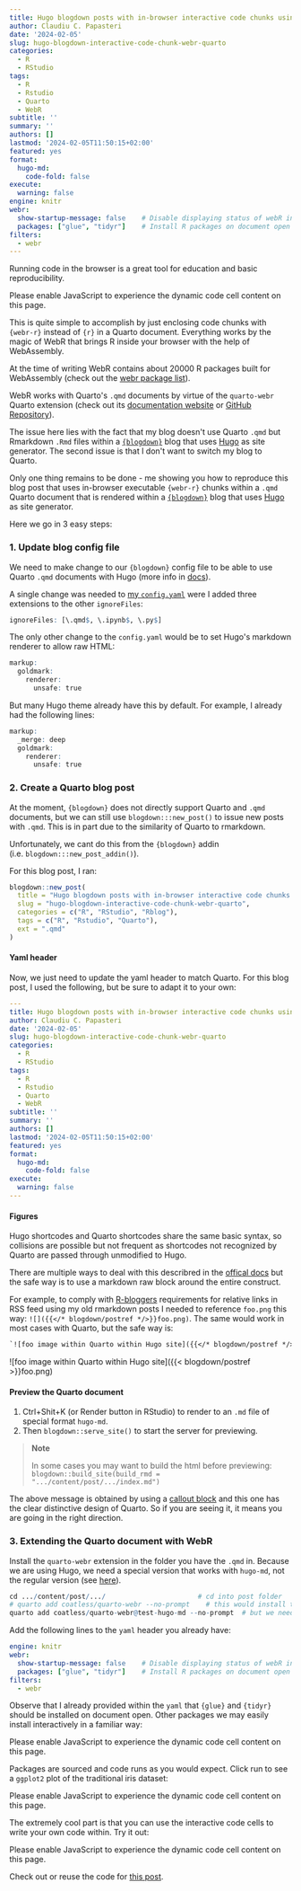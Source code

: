 ```yaml
---
title: Hugo blogdown posts with in-browser interactive code chunks using webR and Quarto
author: Claudiu C. Papasteri
date: '2024-02-05'
slug: hugo-blogdown-interactive-code-chunk-webr-quarto
categories:
  - R
  - RStudio
tags:
  - R
  - Rstudio
  - Quarto
  - WebR
subtitle: ''
summary: ''
authors: []
lastmod: '2024-02-05T11:50:15+02:00'
featured: yes
format:
  hugo-md:
    code-fold: false
execute: 
  warning: false
engine: knitr
webr: 
  show-startup-message: false    # Disable displaying status of webR initialization
  packages: ["glue", "tidyr"]    # Install R packages on document open
filters:
  - webr  
---
```


  <link rel="stylesheet" href="https://cdn.jsdelivr.net/npm/monaco-editor@0.45.0/min/vs/editor/editor.main.css" />
  <link rel="stylesheet" href="https://cdnjs.cloudflare.com/ajax/libs/font-awesome/6.5.1/css/all.min.css" integrity="sha512-DTOQO9RWCH3ppGqcWaEA1BIZOC6xxalwEsw9c2QQeAIftl+Vegovlnee1c9QX4TctnWMn13TZye+giMm8e2LwA==" crossorigin="anonymous" referrerpolicy="no-referrer" />
  

<style type="text/css">
.monaco-editor pre {
  background-color: unset !important;
}

.qwebr-editor-toolbar {
  width: 100%;
  display: flex;
  justify-content: space-between;
  box-sizing: border-box;
}

.qwebr-editor-toolbar-left-buttons, .qwebr-editor-toolbar-right-buttons {
  display: flex;
}

.qwebr-non-interactive-loading-container.qwebr-cell-needs-evaluation, .qwebr-non-interactive-loading-container.qwebr-cell-evaluated {
  justify-content: center;
  display: flex;
  background-color: rgba(250, 250, 250, 0.65);
  border: 1px solid rgba(233, 236, 239, 0.65);
  border-radius: 0.5rem;
  margin-top: 15px;
  margin-bottom: 15px;
}

.qwebr-r-project-logo {
  color: #2767B0; /* R Project's blue color */
}

.qwebr-icon-status-spinner {
  color: #7894c4;
}

.qwebr-icon-run-code {
  color: #0d9c29
}

.qwebr-output-code-stdout {
  color: #111;
}

.qwebr-output-code-stderr {
  color: #db4133;
}

.qwebr-editor {
  border: 1px solid #EEEEEE;
}

.qwebr-editor-toolbar {
  background-color: #EEEEEE;
  padding: 0.2rem 0.5rem;
}

.qwebr-button {
  background-color: #EEEEEE;
  display: inline-block;
  font-weight: 400;
  line-height: 1;
  text-decoration: none;
  text-align: center;
  color: #000;
  border-color: #dee2e6;
  border: 1px solid rgba(0,0,0,0);
  padding: 0.375rem 0.75rem;
  font-size: .9rem;
  border-radius: 0.25rem;
  transition: color .15s ease-in-out,background-color .15s ease-in-out,border-color .15s ease-in-out,box-shadow .15s ease-in-out;
}

.qwebr-button:hover {
  color: #000;
  background-color: #d9dce0;
  border-color: #c8ccd0;
}

.qwebr-button:disabled,.qwebr-button.disabled,fieldset:disabled .qwebr-button {
  pointer-events: none;
  opacity: .65
}

.qwebr-button-reset {
  color: #696969; /*#4682b4;*/
}

.qwebr-button-copy {
  color: #696969;
}


/* Custom styling for RevealJS Presentations*/

/* Reset the style of the interactive area */
.reveal div.qwebr-interactive-area {
  display: block;
  box-shadow: none;
  max-width: 100%;
  max-height: 100%;
  margin: 0;
  padding: 0;
} 

/* Provide space to entries */
.reveal div.qwebr-output-code-area pre div {
  margin: 1px 2px 1px 10px;
}

/* Collapse the inside code tags to avoid extra space between line outputs */
.reveal pre div code.qwebr-output-code-stdout, .reveal pre div code.qwebr-output-code-stderr {
  padding: 0;
  display: contents;
}

.reveal pre div code.qwebr-output-code-stdout {
  color: #111;
}

.reveal pre div code.qwebr-output-code-stderr {
  color: #db4133;
}


/* Create a border around console and output (does not effect graphs) */
.reveal div.qwebr-console-area {
  border: 1px solid #EEEEEE;
  box-shadow: 2px 2px 10px #EEEEEE;
}

/* Cap output height and allow text to scroll */
/* TODO: Is there a better way to fit contents/max it parallel to the monaco editor size? */
.reveal div.qwebr-output-code-area pre {
  max-height: 400px;
  overflow: scroll;
}

</style>

<script type="module">
// Document level settings ----

// Determine if we need to install R packages
globalThis.qwebrInstallRPackagesList = ['glue', 'tidyr'];

// Specify possible locations to search for the repository
globalThis.qwebrPackageRepoURLS = ['https://repo.r-wasm.org/'];

// Check to see if we have an empty array, if we do set to skip the installation.
globalThis.qwebrSetupRPackages = !(qwebrInstallRPackagesList.indexOf("") !== -1);
globalThis.qwebrAutoloadRPackages = true;

// Display a startup message?
globalThis.qwebrShowStartupMessage = false;
globalThis.qwebrShowHeaderMessage = false;

// Describe the webR settings that should be used
globalThis.qwebrCustomizedWebROptions = {
  "baseURL": "https://webr.r-wasm.org/v0.2.2/",
  "serviceWorkerUrl": "",
  "homedir": "/home/web_user", 
  "channelType": "ChannelType.Automatic"
};

// Store cell data
globalThis.qwebrCellDetails = [{"id":1,"options":{"fig-cap":"","out-height":"","classes":"","context":"interactive","dpi":72,"fig-width":7,"output":"true","out-width":"700px","fig-height":5,"results":"markup","warning":"true","comment":"","message":"true","label":"unnamed-chunk-1"},"code":"message <- c(\n  \"I ran the code chunk\",\n  \"I already knew what was going to happen\",\n  \"I still wanted to test it\"\n)\n\nsample(message, size = 1)"},{"id":2,"options":{"fig-cap":"","out-height":"","classes":"","context":"interactive","dpi":72,"fig-width":7,"output":"false","out-width":"700px","fig-height":5,"results":"markup","warning":"true","comment":"","message":"true","label":"unnamed-chunk-2"},"code":"webr::shim_install()   # so we can use install.packages() instead of webr::install()\ninstall.packages(\"ggplot2\", quiet = TRUE) "},{"id":3,"options":{"fig-cap":"","out-height":"","classes":"","context":"interactive","dpi":72,"fig-width":7,"output":"true","out-width":"700px","fig-height":5,"results":"markup","warning":"true","comment":"","message":"true","label":"unnamed-chunk-3"},"code":"library(\"ggplot2\")\n\nggplot(iris, aes(Sepal.Length, Petal.Length, colour = Species)) + \n  geom_point()"},{"id":4,"options":{"fig-cap":"","out-height":"","classes":"","context":"interactive","dpi":72,"fig-width":7,"output":"true","out-width":"700px","fig-height":5,"results":"markup","warning":"true","comment":"","message":"true","label":"unnamed-chunk-4"},"code":"1 + "}];

</script>

<script type="module">
// Declare startupMessageQWebR globally
globalThis.qwebrStartupMessage = document.createElement("p");


// Function to set the button text
globalThis.qwebrSetInteractiveButtonState = function(buttonText, enableCodeButton = true) {
  document.querySelectorAll(".qwebr-button-run").forEach((btn) => {
    btn.innerHTML = buttonText;
    btn.disabled = !enableCodeButton;
  });
}

// Function to update the status message in non-interactive cells
globalThis.qwebrUpdateStatusMessage = function(message) {
  document.querySelectorAll(".qwebr-status-text.qwebr-cell-needs-evaluation").forEach((elem) => {
    elem.innerText = message;
  });
}

// Function to update the status message
globalThis.qwebrUpdateStatusHeader = function(message) {
  qwebrStartupMessage.innerHTML = `
    <i class="fa-solid fa-spinner fa-spin qwebr-icon-status-spinner"></i>
    <span>${message}</span>`;
}

// Function that attaches the document status message and diagnostics
function displayStartupMessage(showStartupMessage, showHeaderMessage) {
  if (!showStartupMessage) {
    return;
  }

  // Get references to header elements
  const headerHTML = document.getElementById("title-block-header");
  const headerRevealJS = document.getElementById("title-slide");

  // Create the outermost div element for metadata
  const quartoTitleMeta = document.createElement("div");
  quartoTitleMeta.classList.add("quarto-title-meta");

  // Create the first inner div element
  const firstInnerDiv = document.createElement("div");
  firstInnerDiv.setAttribute("id", "qwebr-status-message-area");

  // Create the second inner div element for "WebR Status" heading and contents
  const secondInnerDiv = document.createElement("div");
  secondInnerDiv.setAttribute("id", "qwebr-status-message-title");
  secondInnerDiv.classList.add("quarto-title-meta-heading");
  secondInnerDiv.innerText = "WebR Status";

  // Create another inner div for contents
  const secondInnerDivContents = document.createElement("div");
  secondInnerDivContents.setAttribute("id", "qwebr-status-message-body");
  secondInnerDivContents.classList.add("quarto-title-meta-contents");

  // Describe the WebR state
  qwebrStartupMessage.innerText = "🟡 Loading...";
  qwebrStartupMessage.setAttribute("id", "qwebr-status-message-text");
  // Add `aria-live` to auto-announce the startup status to screen readers
  qwebrStartupMessage.setAttribute("aria-live", "assertive");

  // Append the startup message to the contents
  secondInnerDivContents.appendChild(qwebrStartupMessage);

  // Add a status indicator for COOP and COEP Headers if needed
  if (showHeaderMessage) {
    const crossOriginMessage = document.createElement("p");
    crossOriginMessage.innerText = `${crossOriginIsolated ? '🟢' : '🟡'} COOP & COEP Headers`;
    crossOriginMessage.setAttribute("id", "qwebr-coop-coep-header");
    secondInnerDivContents.appendChild(crossOriginMessage);
  }

  // Combine the inner divs and contents
  firstInnerDiv.appendChild(secondInnerDiv);
  firstInnerDiv.appendChild(secondInnerDivContents);
  quartoTitleMeta.appendChild(firstInnerDiv);

  // Determine where to insert the quartoTitleMeta element
  if (headerHTML || headerRevealJS) {
    // Append to the existing "title-block-header" element or "title-slide" div
    (headerHTML || headerRevealJS).appendChild(quartoTitleMeta);
  } else {
    // If neither headerHTML nor headerRevealJS is found, insert after "webr-monaco-editor-init" script
    const monacoScript = document.getElementById("qwebr-monaco-editor-init");
    const header = document.createElement("header");
    header.setAttribute("id", "title-block-header");
    header.appendChild(quartoTitleMeta);
    monacoScript.after(header);
  }
}

displayStartupMessage(qwebrShowStartupMessage, qwebrShowHeaderMessage);
</script>

<script type="module">
// Supported Evaluation Types for Context
globalThis.EvalTypes = Object.freeze({
  Interactive: 'interactive',
  Setup: 'setup',
  Output: 'output',
});

// Function that dispatches the creation request
globalThis.qwebrCreateHTMLElement = function (
  cellData
) {

  // Extract key components
  const evalType = cellData.options.context;
  const qwebrCounter = cellData.id;

  // We make an assumption that insertion points are defined by the Lua filter as:
  // qwebr-insertion-location-{qwebrCounter} 
  const elementLocator = document.getElementById(`qwebr-insertion-location-${qwebrCounter}`);

  // Figure out the routine to use to insert the element.
  let qwebrElement;
  switch ( evalType ) {
    case EvalTypes.Interactive:
      qwebrElement = qwebrCreateInteractiveElement(qwebrCounter, cellData.options);
      break;
    case EvalTypes.Output: 
      qwebrElement = qwebrCreateNonInteractiveOutputElement(qwebrCounter, cellData.options);
      break;
    case EvalTypes.Setup: 
      qwebrElement = qwebrCreateNonInteractiveSetupElement(qwebrCounter, cellData.options);
      break;
    default: 
      qwebrElement = document.createElement('div');
      qwebrElement.textContent = 'Error creating `quarto-webr` element';
  }

  // Insert the dynamically generated object at the document location.
  elementLocator.appendChild(qwebrElement);
};

// Function that setups the interactive element creation
globalThis.qwebrCreateInteractiveElement = function (qwebrCounter, qwebrOptions) {

  // Create main div element
  var mainDiv = document.createElement('div');
  mainDiv.id = 'qwebr-interactive-area-' + qwebrCounter;
  mainDiv.className = `qwebr-interactive-area`;
  if (qwebrOptions.classes) {
    mainDiv.className += " " + qwebrOptions.classes
  }

  // Add a unique cell identifier that users can customize
  if (qwebrOptions.label) {
    mainDiv.setAttribute('data-id', qwebrOptions.label);
  }

  // Create toolbar div
  var toolbarDiv = document.createElement('div');
  toolbarDiv.className = 'qwebr-editor-toolbar';
  toolbarDiv.id = 'qwebr-editor-toolbar-' + qwebrCounter;

  // Create a div to hold the left buttons
  var leftButtonsDiv = document.createElement('div');
  leftButtonsDiv.className = 'qwebr-editor-toolbar-left-buttons';

  // Create a div to hold the right buttons
  var rightButtonsDiv = document.createElement('div');
  rightButtonsDiv.className = 'qwebr-editor-toolbar-right-buttons';

  // Create Run Code button
  var runCodeButton = document.createElement('button');
  runCodeButton.className = 'btn btn-default qwebr-button qwebr-button-run';
  runCodeButton.disabled = true;
  runCodeButton.type = 'button';
  runCodeButton.id = 'qwebr-button-run-' + qwebrCounter;
  runCodeButton.textContent = '🟡 Loading webR...';
  runCodeButton.title = `Run code (Shift + Enter)`;

  // Append buttons to the leftButtonsDiv
  leftButtonsDiv.appendChild(runCodeButton);

  // Create Reset button
  var resetButton = document.createElement('button');
  resetButton.className = 'btn btn-light btn-xs qwebr-button qwebr-button-reset';
  resetButton.type = 'button';
  resetButton.id = 'qwebr-button-reset-' + qwebrCounter;
  resetButton.title = 'Start over';
  resetButton.innerHTML = '<i class="fa-solid fa-arrows-rotate"></i>';

  // Create Copy button
  var copyButton = document.createElement('button');
  copyButton.className = 'btn btn-light btn-xs qwebr-button qwebr-button-copy';
  copyButton.type = 'button';
  copyButton.id = 'qwebr-button-copy-' + qwebrCounter;
  copyButton.title = 'Copy code';
  copyButton.innerHTML = '<i class="fa-regular fa-copy"></i>';

  // Append buttons to the rightButtonsDiv
  rightButtonsDiv.appendChild(resetButton);
  rightButtonsDiv.appendChild(copyButton);

  // Create console area div
  var consoleAreaDiv = document.createElement('div');
  consoleAreaDiv.id = 'qwebr-console-area-' + qwebrCounter;
  consoleAreaDiv.className = 'qwebr-console-area';

  // Create editor div
  var editorDiv = document.createElement('div');
  editorDiv.id = 'qwebr-editor-' + qwebrCounter;
  editorDiv.className = 'qwebr-editor';

  // Create output code area div
  var outputCodeAreaDiv = document.createElement('div');
  outputCodeAreaDiv.id = 'qwebr-output-code-area-' + qwebrCounter;
  outputCodeAreaDiv.className = 'qwebr-output-code-area';
  outputCodeAreaDiv.setAttribute('aria-live', 'assertive');

  // Create pre element inside output code area
  var preElement = document.createElement('pre');
  preElement.style.visibility = 'hidden';
  outputCodeAreaDiv.appendChild(preElement);

  // Create output graph area div
  var outputGraphAreaDiv = document.createElement('div');
  outputGraphAreaDiv.id = 'qwebr-output-graph-area-' + qwebrCounter;
  outputGraphAreaDiv.className = 'qwebr-output-graph-area';

  // Append buttons to the toolbar
  toolbarDiv.appendChild(leftButtonsDiv);
  toolbarDiv.appendChild(rightButtonsDiv);

  // Append all elements to the main div
  mainDiv.appendChild(toolbarDiv);
  consoleAreaDiv.appendChild(editorDiv);
  consoleAreaDiv.appendChild(outputCodeAreaDiv);
  mainDiv.appendChild(consoleAreaDiv);
  mainDiv.appendChild(outputGraphAreaDiv);

  return mainDiv;
}

// Function that adds output structure for non-interactive output
globalThis.qwebrCreateNonInteractiveOutputElement = function(qwebrCounter, qwebrOptions) {
  // Create main div element
  var mainDiv = document.createElement('div');
  mainDiv.id = 'qwebr-noninteractive-area-' + qwebrCounter;
  mainDiv.className = `qwebr-noninteractive-area`;
  if (qwebrOptions.classes) {
    mainDiv.className += " " + qwebrOptions.classes
  }
  
  // Add a unique cell identifier that users can customize
  if (qwebrOptions.label) {
    mainDiv.setAttribute('data-id', qwebrOptions.label);
  }
  
  // Create a status container div
  var statusContainer = createLoadingContainer(qwebrCounter);

  // Create output code area div
  var outputCodeAreaDiv = document.createElement('div');
  outputCodeAreaDiv.id = 'qwebr-output-code-area-' + qwebrCounter;
  outputCodeAreaDiv.className = 'qwebr-output-code-area';
  outputCodeAreaDiv.setAttribute('aria-live', 'assertive');

  // Create pre element inside output code area
  var preElement = document.createElement('pre');
  preElement.style.visibility = 'hidden';
  outputCodeAreaDiv.appendChild(preElement);

  // Create output graph area div
  var outputGraphAreaDiv = document.createElement('div');
  outputGraphAreaDiv.id = 'qwebr-output-graph-area-' + qwebrCounter;
  outputGraphAreaDiv.className = 'qwebr-output-graph-area';

  // Append all elements to the main div
  mainDiv.appendChild(statusContainer);
  mainDiv.appendChild(outputCodeAreaDiv);
  mainDiv.appendChild(outputGraphAreaDiv);

  return mainDiv;
};

// Function that adds a stub in the page to indicate a setup cell was used.
globalThis.qwebrCreateNonInteractiveSetupElement = function(qwebrCounter, qwebrOptions) {
  // Create main div element
  var mainDiv = document.createElement('div');
  mainDiv.id = `qwebr-noninteractive-setup-area-${qwebrCounter}`;
  mainDiv.className = `qwebr-noninteractive-setup-area`;
  if (qwebrOptions.classes) {
    mainDiv.className += " " + qwebrOptions.classes
  }


  // Add a unique cell identifier that users can customize
  if (qwebrOptions.label) {
    mainDiv.setAttribute('data-id', qwebrOptions.label);
  }

  // Create a status container div
  var statusContainer = createLoadingContainer(qwebrCounter);

  // Append status onto the main div
  mainDiv.appendChild(statusContainer);

  return mainDiv;
}


// Function to create loading container with specified ID
globalThis.createLoadingContainer = function(qwebrCounter) {

  // Create a status container
  const container = document.createElement('div');
  container.id = `qwebr-non-interactive-loading-container-${qwebrCounter}`;
  container.className = 'qwebr-non-interactive-loading-container qwebr-cell-needs-evaluation';

  // Create an R project logo to indicate its a code space
  const rProjectIcon = document.createElement('i');
  rProjectIcon.className = 'fa-brands fa-r-project fa-3x qwebr-r-project-logo';

  // Setup a loading icon from font awesome
  const spinnerIcon = document.createElement('i');
  spinnerIcon.className = 'fa-solid fa-spinner fa-spin fa-1x qwebr-icon-status-spinner';

  // Add a section for status text
  const statusText = document.createElement('p');
  statusText.id = `qwebr-status-text-${qwebrCounter}`;
  statusText.className = `qwebr-status-text qwebr-cell-needs-evaluation`;
  statusText.innerText = 'Loading webR...';

  // Incorporate an inner container
  const innerContainer = document.createElement('div');

  // Append elements to the inner container
  innerContainer.appendChild(spinnerIcon);
  innerContainer.appendChild(statusText);

  // Append elements to the main container
  container.appendChild(rProjectIcon);
  container.appendChild(innerContainer);

  return container;
}
</script>

<script type="module">
// Function to install a single package
async function qwebrInstallRPackage(packageName) {
  await mainWebR.evalRVoid(`webr::install('${packageName}');`);
}

// Function to load a single package
async function qwebrLoadRPackage(packageName) {
  await mainWebR.evalRVoid(`require('${packageName}', quietly = TRUE)`);
}

// Generic function to process R packages
async function qwebrProcessRPackagesWithStatus(packages, processType, displayStatusMessageUpdate = true) {
  // Switch between contexts
  const messagePrefix = processType === 'install' ? 'Installing' : 'Loading';

  // Modify button state
  qwebrSetInteractiveButtonState(`🟡 ${messagePrefix} package ...`, false);

  // Iterate over packages
  for (let i = 0; i < packages.length; i++) {
    const activePackage = packages[i];
    const formattedMessage = `${messagePrefix} package ${i + 1} out of ${packages.length}: ${activePackage}`;

    // Display the update in header
    if (displayStatusMessageUpdate) {
      qwebrUpdateStatusHeader(formattedMessage);
    }

    // Display the update in non-active areas
    qwebrUpdateStatusMessage(formattedMessage);

    // Run package installation
    if (processType === 'install') {
      await qwebrInstallRPackage(activePackage);
    } else {
      await qwebrLoadRPackage(activePackage);
    }
  }

  // Clean slate
  if (processType === 'load') {
    await mainWebR.flush();
  }
}

// Start a timer
const initializeWebRTimerStart = performance.now();

// Encase with a dynamic import statement
globalThis.qwebrInstance = import(qwebrCustomizedWebROptions.baseURL + "webr.mjs").then(
  async ({ WebR, ChannelType }) => {
    // Populate WebR options with defaults or new values based on `webr` meta
    globalThis.mainWebR = new WebR(qwebrCustomizedWebROptions);

    // Initialization WebR
    await mainWebR.init();

    // Setup a shelter
    globalThis.mainWebRCodeShelter = await new mainWebR.Shelter();

    // Setup a pager to allow processing help documentation 
    await mainWebR.evalRVoid('webr::pager_install()'); 

    // Override the existing install.packages() to use webr::install()
    await mainWebR.evalRVoid('webr::shim_install()'); 

    // Specify the repositories to pull from
    // Note: webR does not use the `repos` option, but instead uses `webr_pkg_repos`
    // inside of `install()`. However, other R functions still pull from `repos`.
    await mainWebR.evalRVoid(`
      options(
        webr_pkg_repos = c(${qwebrPackageRepoURLS.map(repoURL => `'${repoURL}'`).join(',')}),
        repos = c(${qwebrPackageRepoURLS.map(repoURL => `'${repoURL}'`).join(',')})
      )
    `);

    // Check to see if any packages need to be installed
    if (qwebrSetupRPackages) {
      // Obtain only a unique list of packages
      const uniqueRPackageList = Array.from(new Set(qwebrInstallRPackagesList));

      // Install R packages one at a time (either silently or with a status update)
      await qwebrProcessRPackagesWithStatus(uniqueRPackageList, 'install', qwebrShowStartupMessage);

      if (qwebrAutoloadRPackages) {
        // Load R packages one at a time (either silently or with a status update)
        await qwebrProcessRPackagesWithStatus(uniqueRPackageList, 'load', qwebrShowStartupMessage);
      }
    }
  }
);

// Stop timer
const initializeWebRTimerEnd = performance.now();

</script>

<script type="module">
// Function to verify a given JavaScript Object is empty
globalThis.qwebrIsObjectEmpty = function (arr) {
    return Object.keys(arr).length === 0;
}

// Global version of the Escape HTML function that converts HTML 
// characters to their HTML entities.
globalThis.qwebrEscapeHTMLCharacters = function(unsafe) {
    return unsafe
      .replace(/&/g, "&amp;")
      .replace(/</g, "&lt;")
      .replace(/>/g, "&gt;")
      .replace(/"/g, "&quot;")
      .replace(/'/g, "&#039;");
  };

// Passthrough results
globalThis.qwebrIdentity = function(x) {
    return x;
};

// Append a comment
globalThis.qwebrPrefixComment = function(x, comment) {
    return `${comment}${x}`;
};

// Function to parse the pager results
globalThis.qwebrParseTypePager = async function (msg) { 

    // Split out the event data
    const { path, title, deleteFile } = msg.data; 

    // Process the pager data by reading the information from disk
    const paged_data = await mainWebR.FS.readFile(path).then((data) => {
        // Obtain the file content
        let content = new TextDecoder().decode(data);

        // Remove excessive backspace characters until none remain
        while(content.match(/.[\b]/)){
        content = content.replace(/.[\b]/g, '');
        }

        // Returned cleaned data
        return content;
    });

    // Unlink file if needed
    if (deleteFile) { 
        await mainWebR.FS.unlink(path); 
    } 

    // Return extracted data with spaces
    return paged_data;
} 

// Function to run the code using webR and parse the output
globalThis.qwebrComputeEngine = async function(
    codeToRun, 
    elements, 
    options) {

    // Call into the R compute engine that persists within the document scope.
    // To be prepared for all scenarios, the following happens: 
    // 1. We setup a canvas device to write to by making a namespace call into the {webr} package
    // 2. We use values inside of the options array to set the figure size.
    // 3. We capture the output stream information (STDOUT and STERR)
    // 4. While parsing the results, we disable image creation.

    // Create a canvas variable for graphics
    let canvas = undefined;

    // Create a pager variable for help/file contents
    let pager = [];

    // Handle how output is processed
    let showMarkup = options.results === "markup" && options.output !== "asis";
    let processOutput;

    if (showMarkup) {
        processOutput = qwebrEscapeHTMLCharacters;
    } else {
        processOutput = qwebrIdentity;
    }

    // ---- 
    // Convert from Inches to Pixels by using DPI (dots per inch)
    // for bitmap devices (dpi * inches = pixels)
    let fig_width = options["fig-width"] * options["dpi"]
    let fig_height = options["fig-height"] * options["dpi"]

    // Initialize webR
    await mainWebR.init();

    // Setup a webR canvas by making a namespace call into the {webr} package
    await mainWebR.evalRVoid(`webr::canvas(width=${fig_width}, height=${fig_height})`);

    const result = await mainWebRCodeShelter.captureR(codeToRun, {
        withAutoprint: true,
        captureStreams: true,
        captureConditions: false//,
        // env: webR.objs.emptyEnv, // maintain a global environment for webR v0.2.0
    });

    // -----

    // Start attempting to parse the result data
    processResultOutput:try {

        // Stop creating images
        await mainWebR.evalRVoid("dev.off()");
        
        // Avoid running through output processing
        if (options.results === "hide" || options.output === "false") { 
            break processResultOutput; 
        }

        // Merge output streams of STDOUT and STDErr (messages and errors are combined.)
        // Require both `warning` and `message` to be true to display `STDErr`. 
        const out = result.output
        .filter(
            evt => evt.type === "stdout" || 
            ( evt.type === "stderr" && (options.warning === "true" && options.message === "true")) 
        )
        .map((evt, index) => {
            const className = `qwebr-output-code-${evt.type}`;
            const outputResult = qwebrPrefixComment(processOutput(evt.data), options.comment);
            return `<code id="${className}-editor-${elements.id}-result-${index + 1}" class="${className}">${outputResult}</code>`;
        })
        .join("\n");


        // Clean the state
        // We're now able to process both graphics and pager events.
        // As a result, we cannot maintain a true 1-to-1 output order 
        // without individually feeding each line
        const msgs = await mainWebR.flush();

        // Output each image event stored
        msgs.forEach((msg) => {
        // Determine if old canvas can be used or a new canvas is required.
        if (msg.type === 'canvas'){
            // Add image to the current canvas
            if (msg.data.event === 'canvasImage') {
                canvas.getContext('2d').drawImage(msg.data.image, 0, 0);
            } else if (msg.data.event === 'canvasNewPage') {

                // Generate a new canvas element
                canvas = document.createElement("canvas");
                canvas.setAttribute("width", 2 * fig_width);
                canvas.setAttribute("height", 2 * fig_height);
                canvas.style.width = options["out-width"] ? options["out-width"] : `${fig_width}px`;
                if (options["out-height"]) {
                    canvas.style.height = options["out-height"];
                }
                canvas.style.display = "block";
                canvas.style.margin = "auto";
            }
        } 
        });

        // Use `map` to process the filtered "pager" events asynchronously
        const pager = await Promise.all(
            msgs.filter(msg => msg.type === 'pager').map(
                async (msg) => {
                    return await qwebrParseTypePager(msg);
                }
            )
        );

        // Nullify the output area of content
        elements.outputCodeDiv.innerHTML = "";
        elements.outputGraphDiv.innerHTML = "";

        // Design an output object for messages
        const pre = document.createElement("pre");
        if (/\S/.test(out)) {
            // Display results as HTML elements to retain output styling
            const div = document.createElement("div");
            div.innerHTML = out;
            pre.appendChild(div);
        } else {
            // If nothing is present, hide the element.
            pre.style.visibility = "hidden";
        }

        elements.outputCodeDiv.appendChild(pre);

        // Place the graphics on the canvas
        if (canvas) {
            // Create figure element
            const figureElement = document.createElement('figure');

            // Append canvas to figure
            figureElement.appendChild(canvas);

            if (options['fig-cap']) {
                // Create figcaption element
                const figcaptionElement = document.createElement('figcaption');
                figcaptionElement.innerText = options['fig-cap'];
                // Append figcaption to figure
                figureElement.appendChild(figcaptionElement);    
            }

            elements.outputGraphDiv.appendChild(figureElement);
        }

        // Display the pager data
        if (pager) {
        // Use the `pre` element to preserve whitespace.
        pager.forEach((paged_data, index) => {
            let pre_pager = document.createElement("pre");
            pre_pager.innerText = paged_data;
            pre_pager.classList.add("qwebr-output-code-pager");
            pre_pager.setAttribute("id", `qwebr-output-code-pager-editor-${elements.id}-result-${index + 1}`);
            elements.outputCodeDiv.appendChild(pre_pager);
        });
        }
    } finally {
        // Clean up the remaining code
        mainWebRCodeShelter.purge();
    }
}

// Function to execute the code (accepts code as an argument)
globalThis.qwebrExecuteCode = async function (
    codeToRun,
    id,
    options = {}) {

    // If options are not passed, we fall back on the bare minimum to handle the computation
    if (qwebrIsObjectEmpty(options)) {
        options = { 
            "context": "interactive", 
            "fig-width": 7, "fig-height": 5, 
            "out-width": "700px", "out-height": "", 
            "dpi": 72,
            "results": "markup", 
            "warning": "true", "message": "true",
        };
    }

    // Next, we access the compute areas values
    const elements = {
        runButton: document.getElementById(`qwebr-button-run-${id}`),
        outputCodeDiv: document.getElementById(`qwebr-output-code-area-${id}`),
        outputGraphDiv: document.getElementById(`qwebr-output-graph-area-${id}`),
        id: id,
    }

    // Disallowing execution of other code cells
    document.querySelectorAll(".qwebr-button-run").forEach((btn) => {
        btn.disabled = true;
    });

    if (options.context == EvalTypes.Interactive) {
        // Emphasize the active code cell
        elements.runButton.innerHTML = '<i class="fa-solid fa-spinner fa-spin qwebr-icon-status-spinner"></i> <span>Run Code</span>';
    }

    // Evaluate the code and parse the output into the document
    await qwebrComputeEngine(codeToRun, elements, options);

    // Switch to allowing execution of code
    document.querySelectorAll(".qwebr-button-run").forEach((btn) => {
        btn.disabled = false;
    });

    if (options.context == EvalTypes.Interactive) {
        // Revert to the initial code cell state
        elements.runButton.innerHTML = '<i class="fa-solid fa-play qwebr-icon-run-code"></i> <span>Run Code</span>';
    }
}

</script>

<script src="https://cdn.jsdelivr.net/npm/monaco-editor@0.45.0/min/vs/loader.js"></script>
<script type="module" id="qwebr-monaco-editor-init">

  // Configure the Monaco Editor's loader
  require.config({
    paths: {
      'vs': 'https://cdn.jsdelivr.net/npm/monaco-editor@0.45.0/min/vs'
    }
  });
</script>

<script type="module">
// Global dictionary to store Monaco Editor instances
globalThis.qwebrEditorInstances = {};

// Function that builds and registers a Monaco Editor instance    
globalThis.qwebrCreateMonacoEditorInstance = function (cellData) {

  const initialCode = cellData.code;
  const qwebrCounter = cellData.id;
  const qwebrOptions = cellData.options;

  // Retrieve the previously created document elements
  let runButton = document.getElementById(`qwebr-button-run-${qwebrCounter}`);
  let resetButton = document.getElementById(`qwebr-button-reset-${qwebrCounter}`);
  let copyButton = document.getElementById(`qwebr-button-copy-${qwebrCounter}`);
  let editorDiv = document.getElementById(`qwebr-editor-${qwebrCounter}`);
  
  // Load the Monaco Editor and create an instance
  let editor;
  require(['vs/editor/editor.main'], function () {
    editor = monaco.editor.create(editorDiv, {
      value: initialCode,
      language: 'r',
      theme: 'vs-light',
      automaticLayout: true,           // Works wonderfully with RevealJS
      scrollBeyondLastLine: false,
      minimap: {
        enabled: false
      },
      fontSize: '17.5pt',              // Bootstrap is 1 rem
      renderLineHighlight: "none",     // Disable current line highlighting
      hideCursorInOverviewRuler: true  // Remove cursor indictor in right hand side scroll bar
    });

    // Store the official counter ID to be used in keyboard shortcuts
    editor.__qwebrCounter = qwebrCounter;

    // Store the official div container ID
    editor.__qwebrEditorId = `qwebr-editor-${qwebrCounter}`;

    // Store the initial code value and options
    editor.__qwebrinitialCode = initialCode;
    editor.__qwebrOptions = qwebrOptions;

    // Set at the model level the preferred end of line (EOL) character to LF.
    // This prevent `\r\n` from being given to the webR engine if the user is on Windows.
    // See details in: https://github.com/coatless/quarto-webr/issues/94
    // Associated error text: 
    // Error: <text>:1:7 unexpected input

    // Retrieve the underlying model
    const model = editor.getModel();
    // Set EOL for the model
    model.setEOL(monaco.editor.EndOfLineSequence.LF);

    // Dynamically modify the height of the editor window if new lines are added.
    let ignoreEvent = false;
    const updateHeight = () => {
      const contentHeight = editor.getContentHeight();
      // We're avoiding a width change
      //editorDiv.style.width = `${width}px`;
      editorDiv.style.height = `${contentHeight}px`;
      try {
        ignoreEvent = true;

        // The key to resizing is this call
        editor.layout();
      } finally {
        ignoreEvent = false;
      }
    };

    // Helper function to check if selected text is empty
    function isEmptyCodeText(selectedCodeText) {
      return (selectedCodeText === null || selectedCodeText === undefined || selectedCodeText === "");
    }

    // Registry of keyboard shortcuts that should be re-added to each editor window
    // when focus changes.
    const addWebRKeyboardShortCutCommands = () => {
      // Add a keydown event listener for Shift+Enter to run all code in cell
      editor.addCommand(monaco.KeyMod.Shift | monaco.KeyCode.Enter, () => {

        // Retrieve all text inside the editor
        qwebrExecuteCode(editor.getValue(), editor.__qwebrCounter, editor.__qwebrOptions);
      });

      // Add a keydown event listener for CMD/Ctrl+Enter to run selected code
      editor.addCommand(monaco.KeyMod.CtrlCmd | monaco.KeyCode.Enter, () => {

        // Get the selected text from the editor
        const selectedText = editor.getModel().getValueInRange(editor.getSelection());
        // Check if no code is selected
        if (isEmptyCodeText(selectedText)) {
          // Obtain the current cursor position
          let currentPosition = editor.getPosition();
          // Retrieve the current line content
          let currentLine = editor.getModel().getLineContent(currentPosition.lineNumber);

          // Propose a new position to move the cursor to
          let newPosition = new monaco.Position(currentPosition.lineNumber + 1, 1);

          // Check if the new position is beyond the last line of the editor
          if (newPosition.lineNumber > editor.getModel().getLineCount()) {
            // Add a new line at the end of the editor
            editor.executeEdits("addNewLine", [{
            range: new monaco.Range(newPosition.lineNumber, 1, newPosition.lineNumber, 1),
            text: "\n", 
            forceMoveMarkers: true,
            }]);
          }
          
          // Run the entire line of code.
          qwebrExecuteCode(currentLine, editor.__qwebrCounter, editor.__qwebrOptions);

          // Move cursor to new position
          editor.setPosition(newPosition);
        } else {
          // Code to run when Ctrl+Enter is pressed with selected code
          qwebrExecuteCode(selectedText, editor.__qwebrCounter, editor.__qwebrOptions);
        }
      });
    }

    // Register an on focus event handler for when a code cell is selected to update
    // what keyboard shortcut commands should work.
    // This is a workaround to fix a regression that happened with multiple
    // editor windows since Monaco 0.32.0 
    // https://github.com/microsoft/monaco-editor/issues/2947
    editor.onDidFocusEditorText(addWebRKeyboardShortCutCommands);

    // Register an on change event for when new code is added to the editor window
    editor.onDidContentSizeChange(updateHeight);

    // Manually re-update height to account for the content we inserted into the call
    updateHeight();

    // Store the editor instance in the global dictionary
    qwebrEditorInstances[editor.__qwebrCounter] = editor;

  });

  // Add a click event listener to the run button
  runButton.onclick = function () {
    qwebrExecuteCode(editor.getValue(), editor.__qwebrCounter, editor.__qwebrOptions);
  };

  // Add a click event listener to the reset button
  copyButton.onclick = function () {
    // Retrieve current code data
    const data = editor.getValue();
    
    // Write code data onto the clipboard.
    navigator.clipboard.writeText(data || "");
  };
  
  // Add a click event listener to the copy button
  resetButton.onclick = function () {
    editor.setValue(editor.__qwebrinitialCode);
  };
  
}
</script>

Running code in the browser is a great tool for education and basic reproducibility.

<div id="qwebr-insertion-location-1"></div>
<noscript>Please enable JavaScript to experience the dynamic code cell content on this page.</noscript>

This is quite simple to accomplish by just enclosing code chunks with `{webr-r}` instead of `{r}` in a Quarto document. Everything works by the magic of WebR that brings R inside your browser with the help of WebAssembly.

At the time of writing WebR contains about 20000 R packages built for WebAssembly (check out the [webr package list](https://repo.r-wasm.org/)).

WebR works with Quarto's `.qmd` documents by virtue of the `quarto-webr` Quarto extension
(check out its [documentation website](https://quarto-webr.thecoatlessprofessor.com/) or [GitHub Repository](https://github.com/coatless/quarto-webr)).

The issue here lies with the fact that my blog doesn't use Quarto `.qmd` but Rmarkdown `.Rmd` files within a [`{blogdown}`](https://bookdown.org/yihui/blogdown/) blog that uses [Hugo](https://gohugo.io/) as site generator. The second issue is that I don't want to switch my blog to Quarto.

Only one thing remains to be done - me showing you how to reproduce this blog post that uses in-browser executable `{webr-r}` chunks within a `.qmd` Quarto document that is rendered within a [`{blogdown}`](https://bookdown.org/yihui/blogdown/) blog that uses [Hugo](https://gohugo.io/) as site generator.

Here we go in 3 easy steps:

### 1. Update blog config file

We need to make change to our `{blogdown}` config file to be able to use Quarto `.qmd` documents with Hugo (more info in [docs](https://quarto.org/docs/output-formats/hugo.html)).

A single change was needed to [my `config.yaml`](https://github.com/ClaudiuPapasteri/cpapasteri.github.io/commit/918f566d53fbc51e332f8d46c9b01442ed6806aa) were I added three extensions to the other `ignoreFiles`:

``` r
ignoreFiles: [\.qmd$, \.ipynb$, \.py$]
```

The only other change to the `config.yaml` would be to set Hugo's markdown renderer to allow raw HTML:

``` r
markup:
  goldmark:
    renderer:
      unsafe: true
```

But many Hugo theme already have this by default. For example, I already had the following lines:

``` r
markup:
  _merge: deep
  goldmark:
    renderer:
      unsafe: true
```

### 2. Create a Quarto blog post

At the moment, `{blogdown}` does not directly support Quarto and `.qmd` documents, but we can still use `blogdown:::new_post()` to issue new posts with `.qmd`. This is in part due to the similarity of Quarto to rmarkdown.

Unfortunately, we cant do this from the `{blogdown}` addin (i.e. `blogdown:::new_post_addin()`).

For this blog post, I ran:

``` r
blogdown::new_post(
  title = "Hugo blogdown posts with in-browser interactive code chunks using webR and Quarto", 
  slug = "hugo-blogdown-interactive-code-chunk-webr-quarto",
  categories = c("R", "RStudio", "Rblog"),          
  tags = c("R", "Rstudio", "Quarto"),
  ext = ".qmd"
)
```

#### Yaml header

Now, we just need to update the yaml header to match Quarto. For this blog post, I used the following, but be sure to adapt it to your own:

``` yaml
---
title: Hugo blogdown posts with in-browser interactive code chunks using webR and Quarto
author: Claudiu C. Papasteri
date: '2024-02-05'
slug: hugo-blogdown-interactive-code-chunk-webr-quarto
categories:
  - R
  - RStudio
tags:
  - R
  - Rstudio
  - Quarto
  - WebR
subtitle: ''
summary: ''
authors: []
lastmod: '2024-02-05T11:50:15+02:00'
featured: yes
format:
  hugo-md:
    code-fold: false
execute: 
  warning: false
---
```

#### Figures

Hugo shortcodes and Quarto shortcodes share the same basic syntax, so collisions are possible but not frequent as shortcodes not recognized by Quarto are passed through unmodified to Hugo.

There are multiple ways to deal with this describred in the [offical docs](https://quarto.org/docs/output-formats/hugo.html) but the safe way is to use a markdown raw block around the entire construct.

For example, to comply with [R-bloggers](https://www.r-bloggers.com/) requirements for relative links in RSS feed using my old rmarkdown posts I needed to reference `foo.png` this way: `![]({{</* blogdown/postref */>}}foo.png)`. The same would work in most cases with Quarto, but the safe way is:

``` latex
`![foo image within Quarto within Hugo site]({{</* blogdown/postref */>}}foo.png)`{=markdown}
```

![foo image within Quarto within Hugo site]({{< blogdown/postref >}}foo.png)

#### Preview the Quarto document

1.  Ctrl+Shit+K (or Render button in RStudio) to render to an `.md` file of special format `hugo-md`.
2.  Then `blogdown::serve_site()` to start the server for previewing.

> **Note**
>
> In some cases you may want to build the html before previewing: `blogdown::build_site(build_rmd = ".../content/post/.../index.md")`

The above message is obtained by using a [callout block](https://quarto.org/docs/authoring/callouts.html) and this one has the clear distinctive design of Quarto. So if you are seeing it, it means you are going in the right direction.

### 3. Extending the Quarto document with WebR

Install the `quarto-webr` extension in the folder you have the `.qmd` in. Because we are using Hugo, we need a special version that works with `hugo-md`, not the regular version (see [here](https://github.com/coatless/quarto-webr/issues/150)).

``` r
cd .../content/post/.../                       # cd into post folder
# quarto add coatless/quarto-webr --no-prompt    # this would install the regular quarto-webr extension
quarto add coatless/quarto-webr@test-hugo-md --no-prompt  # but we need this one that works with Hugo  
```

Add the following lines to the `yaml` header you already have:

``` yaml
engine: knitr
webr: 
  show-startup-message: false    # Disable displaying status of webR initialization
  packages: ["glue", "tidyr"]    # Install R packages on document open
filters:
  - webr
```

Observe that I already provided within the `yaml` that `{glue}` and `{tidyr}` should be installed on document open. Other packages we may easily install interactively in a familiar way:

<div id="qwebr-insertion-location-2"></div>
<noscript>Please enable JavaScript to experience the dynamic code cell content on this page.</noscript>

Packages are sourced and code runs as you would expect. Click run to see a `ggplot2` plot of the traditional iris dataset:

<div id="qwebr-insertion-location-3"></div>
<noscript>Please enable JavaScript to experience the dynamic code cell content on this page.</noscript>

The extremely cool part is that you can use the interactive code cells to write your own code within. Try it out:

<div id="qwebr-insertion-location-4"></div>
<noscript>Please enable JavaScript to experience the dynamic code cell content on this page.</noscript>

Check out or reuse the code for [this post](https://github.com/ClaudiuPapasteri/cpapasteri.github.io/tree/main/content/post/2024-02-05-hugo-blogdown-posts-with-in-browser-interactive-code-chunks-using-webr-and-quarto).

<script type="module">
// Handle cell initialization initialization
qwebrCellDetails.map(
  (entry) => {
    // Handle the creation of the element
    qwebrCreateHTMLElement(entry);
    // In the event of interactive, initialize the monaco editor
    if (entry.options.context == EvalTypes.Interactive) {
      qwebrCreateMonacoEditorInstance(entry);
    }
  }
);

// Identify non-interactive cells (in order)
const filteredEntries = qwebrCellDetails.filter(entry => {
  const contextOption = entry.options && entry.options.context;
  return ['output', 'setup'].includes(contextOption);
});

// Condition non-interactive cells to only be run after webR finishes its initialization.
qwebrInstance.then(
  async () => {
    const nHiddenCells = filteredEntries.length;
    var currentHiddenCell = 0;


    // Modify button state
    qwebrSetInteractiveButtonState(`🟡 Running hidden code cells ...`, false);

    // Begin processing non-interactive sections
    // Due to the iteration policy, we must use a for() loop.
    // Otherwise, we would need to switch to using reduce with an empty
    // starting promise
    for (const entry of filteredEntries) {

      // Determine cell being examined
      currentHiddenCell = currentHiddenCell + 1;
      const formattedMessage = `Evaluating hidden cell ${currentHiddenCell} out of ${nHiddenCells}`;

      // Update the document status header
      if (qwebrShowStartupMessage) {
        qwebrUpdateStatusHeader(formattedMessage);
      }

      // Display the update in non-active areas
      qwebrUpdateStatusMessage(formattedMessage);

      // Extract details on the active cell
      const evalType = entry.options.context;
      const cellCode = entry.code;
      const qwebrCounter = entry.id;

      // Disable further global status updates
      const activeContainer = document.getElementById(`qwebr-non-interactive-loading-container-${qwebrCounter}`);
      activeContainer.classList.remove('qwebr-cell-needs-evaluation');
      activeContainer.classList.add('qwebr-cell-evaluated');

      // Update status on the code cell
      const activeStatus = document.getElementById(`qwebr-status-text-${qwebrCounter}`);
      activeStatus.innerText = " Evaluating hidden code cell...";
      activeStatus.classList.remove('qwebr-cell-needs-evaluation');
      activeStatus.classList.add('qwebr-cell-evaluated');

      switch (evalType) {
        case 'output':
          // Run the code in a non-interactive state that is geared to displaying output
          await qwebrExecuteCode(`${cellCode}`, qwebrCounter, entry.options);
          break;
        case 'setup':
          const activeDiv = document.getElementById(`qwebr-noninteractive-setup-area-${qwebrCounter}`);
          //activeDiv.textContent = "Computing hidden webR Startup ...";
          // Run the code in a non-interactive state with all output thrown away
          await mainWebR.evalRVoid(`${cellCode}`);
          //activeDiv.textContent = "";
          break;
        default: 
          break; 
      }
      // Disable visibility
      activeContainer.style.visibility = 'hidden';
      activeContainer.style.display = 'none';
    }
  }
).then(
  () => {
    // Release document status as ready

    if (qwebrShowStartupMessage) {
      qwebrStartupMessage.innerText = "🟢 Ready!"
    }
  
    qwebrSetInteractiveButtonState(
      `<i class="fa-solid fa-play qwebr-icon-run-code"></i> <span>Run Code</span>`, 
      true
    );  
  }
);
</script>

